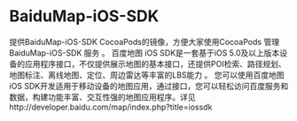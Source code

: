 # BaiduMap-iOS-SDK
提供BaiduMap-iOS-SDK CocoaPods的镜像，方便大家使用CocoaPods 管理 BaiduMap-iOS-SDK 服务 。 百度地图 iOS SDK是一套基于iOS 5.0及以上版本设备的应用程序接口，不仅提供展示地图的基本接口，还提供POI检索、路径规划、地图标注、离线地图、定位、周边雷达等丰富的LBS能力 。  您可以使用百度地图iOS SDK开发适用于移动设备的地图应用，通过接口，您可以轻松访问百度服务和数据，构建功能丰富、交互性强的地图应用程序。详见http://developer.baidu.com/map/index.php?title=iossdk
